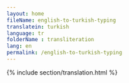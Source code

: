 ```yaml
--- 
layout: home 
fileName: english-to-turkish-typing
translatein: turkish
language: tr
folderName : transliteration
lang: en
permalink: /english-to-turkish-typing
---
```

{% include section/translation.html %}